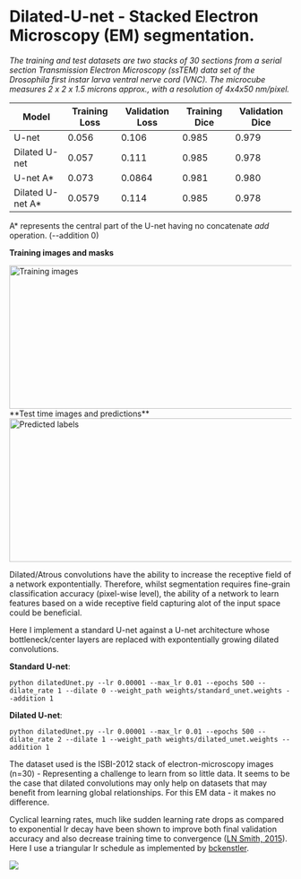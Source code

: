 # Dilated-U-net - Stacked Electron Microscopy (EM) segmentation.

*The training and test datasets are two stacks of 30 sections from a serial section Transmission Electron Microscopy (ssTEM) data set of the Drosophila first instar larva ventral nerve cord (VNC). The microcube measures 2 x 2 x 1.5 microns approx., with a resolution of 4x4x50 nm/pixel.*



| Model            | Training Loss | Validation Loss | Training Dice | Validation Dice |
|------------------|---------------|-----------------|---------------|-----------------|
| U-net            | 0.056         | 0.106           | 0.985         | 0.979           |
| Dilated U-net    | 0.057         | 0.111           | 0.985         | 0.978           |
| U-net A*         | 0.073         | 0.0864          | 0.981         | 0.980           |
| Dilated U-net A* | 0.0579        | 0.114           | 0.985         | 0.978           |

A* represents the central part of the U-net having no concatenate *add* operation. (--addition 0)

**Training images and masks**

<img src="images/train.gif" alt="Training images" width="512" height="256"/>
**Test time images and predictions**

<img src="images/test.gif" alt="Predicted labels" width="512" height="256"/>

Dilated/Atrous convolutions have the ability to increase the receptive field of a network expontentially. Therefore, whilst segmentation requires fine-grain classification accuracy (pixel-wise level), the ability of a network to learn features based on a wide receptive field capturing alot of the input space could be beneficial.

Here I implement a standard U-net against a U-net architecture whose bottleneck/center layers are replaced with expontentially growing dilated convolutions.

**Standard U-net**:

`python dilatedUnet.py --lr 0.00001 --max_lr 0.01 --epochs 500 --dilate_rate 1 --dilate 0 --weight_path weights/standard_unet.weights --addition 1`

**Dilated U-net**:

`python dilatedUnet.py --lr 0.00001 --max_lr 0.01 --epochs 500 --dilate_rate 2 --dilate 1 --weight_path weights/dilated_unet.weights --addition 1 `

The dataset used is the ISBI-2012 stack of electron-microscopy images (n=30) - Representing a challenge to learn from so little data. It seems to be the case that dilated convolutions may only help on datasets that may benefit from learning global relationships. For this EM data - it makes no difference.

Cyclical learning rates, much like sudden learning rate drops as compared to exponential lr decay have been shown to improve both final validation accuracy and also decrease training time to convergence ([LN Smith, 2015](https://arxiv.org/abs/1506.01186)). Here I use a triangular lr schedule as implemented by [bckenstler](https://github.com/bckenstler/CLR).

<img src="https://github.com/bckenstler/CLR/blob/master/images/triangularDiag.png?raw=true"/>

